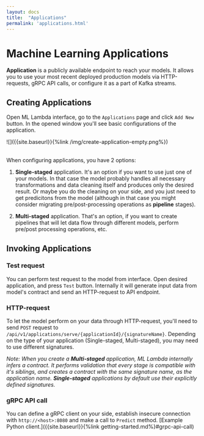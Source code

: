 ```yaml
---
layout: docs
title:  "Applications"
permalink: 'applications.html'
---
```


# Machine Learning Applications 

__Application__ is a publicly available endpoint to reach your models. It allows you to use your most recent deployed production models via HTTP-requests, gRPC API calls, or configure it as a part of Kafka streams. 

## Creating Applications

Open ML Lambda interface, go to the `Applications` page and click `Add New` button. In the opened window you'll see basic configurations of the application. 

![]({{site.baseurl}}{%link /img/create-application-empty.png%})

<br>
When configuring applications, you have 2 options:

1. __Single-staged__ application. It's an option if you want to use just one of your models. In that case the model probably handles all necessary transformations and data cleaning itself and produces only the desired result. Or maybe you do the cleaning on your side, and you just need to get predicitons from the model (although in that case you might consider migrating pre/post-processing operations as __pipeline__ stages). 

2. __Multi-staged__ application. That's an option, if you want to create pipelines that will let data flow through different models, perform pre/post processing operations, etc.

## Invoking Applications

### Test request

You can perform test request to the model from interface. Open desired application, and press `Test` button. Internally it will generate input data from model's contract and send an HTTP-request to API endpoint. 

### HTTP-request

To let the model perform on your data through HTTP-request, you'll need to send `POST` request to `/api/v1/applications/serve/{applicationId}/{signatureName}`. Depending on the type of your application (Single-staged, Multi-staged), you may need to use different signatures. 

_Note: When you create a __Multi-staged__ application, ML Lambda internally infers a contract. It performs validation that every stage is compatible with it's siblings, and creates a contract with the same signature name, as the application name. __Single-staged__ applications by default use their explicitly defined signatures._

### gRPC API call

You can define a gRPC client on your side, establish insecure connection with `http://<host>:8080` and make a call to `Predict` method. [Example Python client.]({{site.baseurl}}{%link getting-started.md%}#grpc-api-call)
